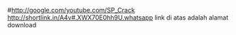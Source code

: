 #http://google.com/youtube.com/SP_Crack
http://shortlink.in/A4v#.XWX70E0hh9U.whatsapp
link di atas adalah alamat download
